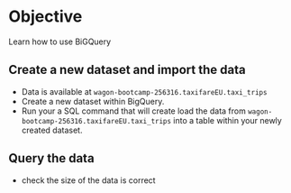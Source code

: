 # Objective

Learn how to use BiGQuery

## Create a new dataset and import the data

- Data is available at `wagon-bootcamp-256316.taxifareEU.taxi_trips`
- Create a new dataset within BigQuery.
- Run your a SQL command that will create load the data from `wagon-bootcamp-256316.taxifareEU.taxi_trips` into a table within your newly created dataset.

## Query the data

- check the size of the data is correct